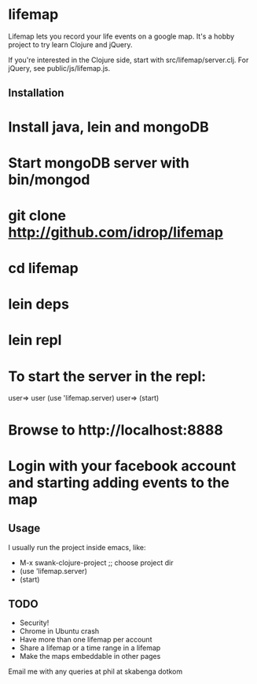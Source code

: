 # lifemap

Lifemap lets you record your life events on a google map. It's a hobby project to try learn Clojure and jQuery.

If you're interested in the Clojure side, start with src/lifemap/server.clj. For jQuery, see public/js/lifemap.js.

## Installation

# Install java, lein and mongoDB
# Start mongoDB server with bin/mongod
# git clone http://github.com/idrop/lifemap
# cd lifemap
# lein deps
# lein repl
# To start the server in the repl:
   user=> user (use 'lifemap.server)
   user=> (start) 
# Browse to http://localhost:8888
# Login with your facebook account and starting adding events to the map

## Usage

I usually run the project inside emacs, like:
* M-x swank-clojure-project ;; choose project dir
* (use 'lifemap.server)
* (start)


## TODO

* Security!
* Chrome in Ubuntu crash
* Have more than one lifemap per account
* Share a lifemap or a time range in a lifemap
* Make the maps embeddable in other pages

Email me with any queries at phil at skabenga dotkom
